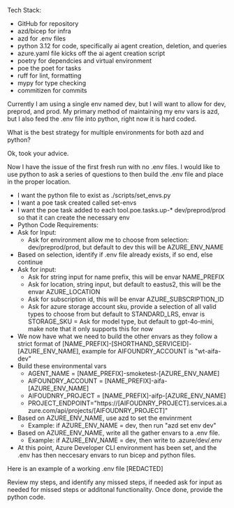Tech Stack:
- GitHub for repository
- azd/bicep for infra
- azd for .env files
- python 3.12 for code, specifically ai agent creation, deletion, and queries
- azure.yaml file kicks off the ai agent creation script
- poetry for dependcies and virtual environment
- poe the poet for tasks
- ruff for lint, formatting
- mypy for type checking
- commitizen for commits

Currently I am using a single env named dev, but I will want to allow for dev, preprod, and prod. My primary method of maintaining my env vars is azd, but I also feed the .env file into python, right now it is hard coded. 

What is the best strategy for multiple environments for both azd and python?


Ok, took your advice. 

Now I have the issue of the first fresh run with no .env files. I would like to use python to ask a series of questions to then build the .env file and place in the proper location. 

- I want the python file to exist as ./scripts/set_envs.py
- I want a poe task created called set-envs
- I want the poe task added to each tool.poe.tasks.up-* dev/preprod/prod so that it can create the necessary env
- Python Code Requirements:
- Ask for Input:
    - Ask for environment allow me to choose from selection: dev/preprod/prod, but default to dev this will be AZURE_ENV_NAME
- Based on selection, identify if .env file already exists, if so end, else continue
- Ask for input: 
    - Ask for string input for name prefix, this will be envar NAME_PREFIX
    - Ask for location, string input, but default to eastus2, this will be the envar AZURE_LOCATION
    - Ask for subscription id, this will be envar AZURE_SUBSCRIPTION_ID
    - Ask for azure storage account sku, provide a selection of all valid types to choose from but default to STANDARD_LRS, envar is STORAGE_SKU
    = Ask for model type, but default to gpt-4o-mini, make note that it only supports this for now
- We now have what we need to build the other envars as they follow a strict format of [NAME_PREFIX]-[SHORTHAND_SERVICEID]-[AZURE_ENV_NAME], example for AIFOUNDRY_ACCOUNT is "wt-aifa-dev"
- Build these environmental vars
    - AGENT_NAME = [NAME_PREFIX]-smoketest-[AZURE_ENV_NAME]
    - AIFOUNDRY_ACCOUNT = [NAME_PREFIX]-aifa-[AZURE_ENV_NAME]
    - AIFOUDNRY_PROJECT = [NAME_PREFIX]-aifp-[AZURE_ENV_NAME]
    - PROJECT_ENDPOINT="https://[AIFOUDNRY_PROJECT].services.ai.azure.com/api/projects/[AIFOUDNRY_PROJECT]"
- Based on AZURE_ENV_NAME, use azd to set the envinrment
    - Example: if AZURE_ENV_NAME = dev, then run "azd set env dev"
- Based on AZURE_ENV_NAME, write all the gather envars to a .env file. 
    - Example: if AZURE_ENV_NAME = dev, then write to .azure/dev/.env
- At this point, Azure Developer CLI environment has been set, and the .env has then neccesary envars to run bicep and python files. 

Here is an example of a working .env file
[REDACTED]

Review my steps, and identify any missed steps, if needed ask for input as needed for missed steps or additonal functionality. Once done, provide the python code.  

